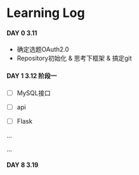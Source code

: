 # Learning Log

#### DAY 0	3.11

- 确定选题OAuth2.0
- Repository初始化 & 思考下框架 & 搞定git

#### DAY 1	3.12	阶段一

- [ ] MySQL接口
- [ ] api
- [ ] Flask



...

...

#### DAY 8	3.19


